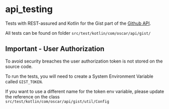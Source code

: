 # api_testing

Tests with REST-assured and Kotlin for the Gist part of the [Github API](https://developer.github.com/v3/gists/).

All tests can be found on folder `src/test/kotlin/com/oscar/api/gist/`

## Important - User Authorization

To avoid security breaches the user authorization token is not stored on the source code.

To run the tests, you will need to create a System Environment Variable called `GIST_TOKEN`.

If you want to use a different name for the token env variable, please update the reference on the class `src/test/kotlin/com/oscar/api/gist/util/Config`
